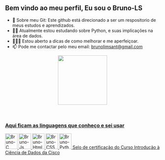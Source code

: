 ## Bem vindo ao meu perfil, Eu sou o Bruno-LS

- 🌟 Sobre meu Git: Este github está direcionado a ser um respositorio de meus estudos e aprendizados.
- 👨‍💻 Atualmente estou estudando sobre Python, e suas implicações na área de dados.
- 👨🏻‍🎓 Estou aberto a dicas de como melhorar e me aperfeiçoar.
- 📫 Pode me contactar pelo meu email: brunolimsant@gmail.com


<div align="center">
  <a href="https://github.com/Bruno-LS?tab=repositories">
  <img height="160em" src="https://github-readme-stats.vercel.app/api/top-langs/?username=Bruno-LS&layout=compact&langs_count=8&theme=dracula">
</div><br><br>
  
  ### Aqui ficam as linguagens que conheço e sei usar
<div style="display: inline;">
  <img alt="Bruno-C" height="50" width="40" src="https://cdn.jsdelivr.net/gh/devicons/devicon/icons/c/c-original.svg">
  <img  alt="Bruno-Js" height="50" width="40" src="https://cdn.jsdelivr.net/gh/devicons/devicon/icons/javascript/javascript-original.svg">
  <img  alt="Bruno-Html" height="50" width="40" src="https://cdn.jsdelivr.net/gh/devicons/devicon/icons/html5/html5-original.svg">
  <img alt="Bruno-CSS" height="50" width="40" src="https://cdn.jsdelivr.net/gh/devicons/devicon/icons/css3/css3-original.svg">
  <img alt="Bruno-Python" height="50" width="40" src="https://cdn.jsdelivr.net/gh/devicons/devicon@latest/icons/python/python-original-wordmark.svg" />
  
</div> 
<a href="https://www.credly.com/badges/6b804152-2036-4da3-912e-0f5ba966c242/public_url">Selo de certificação do Curso Introdução à Ciência de Dados da Cisco</a>
  
 
